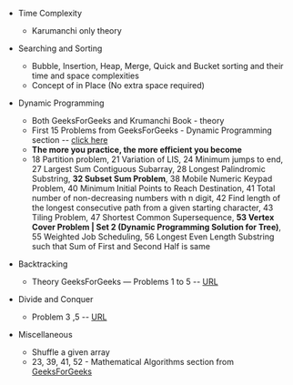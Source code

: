 
* Time Complexity 
    * Karumanchi only theory


* Searching and Sorting
    * Bubble, Insertion, Heap, Merge, Quick and Bucket sorting and their time and space complexities
    * Concept of in Place (No extra space required)


* Dynamic Programming
    * Both GeeksForGeeks and Krumanchi Book - theory
    * First 15 Problems from GeeksForGeeks -  Dynamic Programming section -- [click here](https://www.geeksforgeeks.org/fundamentals-of-algorithms/)
    * **The more you practice, the more efficient you become**
    * 18 Partition problem, 21 Variation of LIS, 24 Minimum jumps to end, 27 Largest Sum Contiguous Subarray, 28 Longest Palindromic Substring, **32 Subset Sum Problem**, 38 Mobile Numeric Keypad Problem, 40 Minimum Initial Points to Reach Destination, 41 Total number of non-decreasing numbers with n digit, 42 Find length of the longest consecutive path from a given starting character, 43 Tiling Problem, 47 Shortest Common Supersequence, **53 Vertex Cover Problem | Set 2 (Dynamic Programming Solution for Tree)**, 55 Weighted Job Scheduling, 56 Longest Even Length Substring such that Sum of First and Second Half is same


* Backtracking
    * Theory GeeksForGeeks — Problems 1 to 5 -- [URL](https://www.geeksforgeeks.org/fundamentals-of-algorithms/)


* Divide and Conquer
    * Problem 3 ,5 -- [URL](https://www.geeksforgeeks.org/fundamentals-of-algorithms/)


* Miscellaneous
    * Shuffle a given array
    * 23, 39, 41, 52 - Mathematical Algorithms section from [GeeksForGeeks](https://www.geeksforgeeks.org/fundamentals-of-algorithms/)